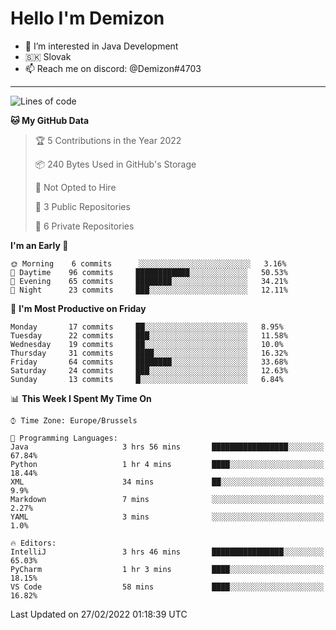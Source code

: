# Hello I'm Demizon
- 👀 I’m interested in Java Development
- 🇸🇰 Slovak
- 📫 Reach me on discord: @Demizon#4703
<hr>

<!--START_SECTION:waka-->
![Lines of code](https://img.shields.io/badge/From%20Hello%20World%20I%27ve%20Written-8%20Thousand%20lines%20of%20code-blue)

**🐱 My GitHub Data** 

> 🏆 5 Contributions in the Year 2022
 > 
> 📦 240 Bytes Used in GitHub's Storage 
 > 
> 🚫 Not Opted to Hire
 > 
> 📜 3 Public Repositories 
 > 
> 🔑 6 Private Repositories  
 > 
**I'm an Early 🐤** 

```text
🌞 Morning    6 commits      ░░░░░░░░░░░░░░░░░░░░░░░░░   3.16% 
🌆 Daytime    96 commits     ████████████░░░░░░░░░░░░░   50.53% 
🌃 Evening    65 commits     ████████░░░░░░░░░░░░░░░░░   34.21% 
🌙 Night      23 commits     ███░░░░░░░░░░░░░░░░░░░░░░   12.11%

```
📅 **I'm Most Productive on Friday** 

```text
Monday       17 commits     ██░░░░░░░░░░░░░░░░░░░░░░░   8.95% 
Tuesday      22 commits     ███░░░░░░░░░░░░░░░░░░░░░░   11.58% 
Wednesday    19 commits     ██░░░░░░░░░░░░░░░░░░░░░░░   10.0% 
Thursday     31 commits     ████░░░░░░░░░░░░░░░░░░░░░   16.32% 
Friday       64 commits     ████████░░░░░░░░░░░░░░░░░   33.68% 
Saturday     24 commits     ███░░░░░░░░░░░░░░░░░░░░░░   12.63% 
Sunday       13 commits     █░░░░░░░░░░░░░░░░░░░░░░░░   6.84%

```


📊 **This Week I Spent My Time On** 

```text
⌚︎ Time Zone: Europe/Brussels

💬 Programming Languages: 
Java                     3 hrs 56 mins       █████████████████░░░░░░░░   67.84% 
Python                   1 hr 4 mins         ████░░░░░░░░░░░░░░░░░░░░░   18.44% 
XML                      34 mins             ██░░░░░░░░░░░░░░░░░░░░░░░   9.9% 
Markdown                 7 mins              ░░░░░░░░░░░░░░░░░░░░░░░░░   2.27% 
YAML                     3 mins              ░░░░░░░░░░░░░░░░░░░░░░░░░   1.0%

🔥 Editors: 
IntelliJ                 3 hrs 46 mins       ████████████████░░░░░░░░░   65.03% 
PyCharm                  1 hr 3 mins         ████░░░░░░░░░░░░░░░░░░░░░   18.15% 
VS Code                  58 mins             ████░░░░░░░░░░░░░░░░░░░░░   16.82%

```


 Last Updated on 27/02/2022 01:18:39 UTC
<!--END_SECTION:waka-->
